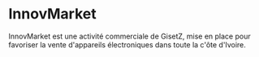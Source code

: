 # InnovMarket
InnovMarket est une activité commerciale de GisetZ, mise en place pour favoriser la vente d'appareils électroniques dans toute la c'ôte d'Ivoire.
